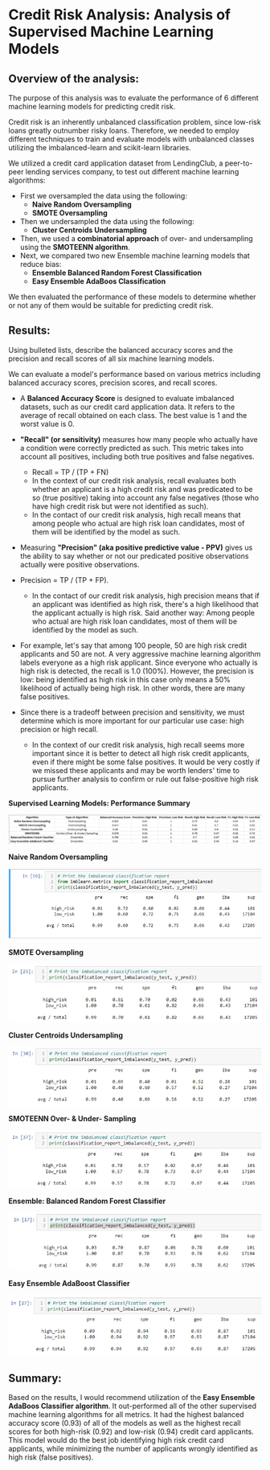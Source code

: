# Credit Risk Analysis: Analysis of Supervised Machine Learning Models


## Overview of the analysis: 

The purpose of this analysis was to evaluate the performance of 6 different machine learning models for predicting credit risk. 

Credit risk is an inherently unbalanced classification problem, since low-risk loans greatly outnumber risky loans. Therefore, we needed to employ different techniques to train and evaluate models with unbalanced classes utilizing the imbalanced-learn and scikit-learn libraries. 

We utilized a credit card application dataset from LendingClub, a peer-to-peer lending services company, to test out different machine learning algorithms: 
- First we oversampled the data using the following:  
  - **Naive Random Oversampling**
  - **SMOTE Oversampling**
- Then we undersampled the data using the following:  
  - **Cluster Centroids Undersampling**
- Then, we used a **combinatorial approach** of over- and undersampling using the **SMOTEENN algorithm**. 
- Next, we compared two new Ensemble machine learning models that reduce bias: 
  - **Ensemble Balanced Random Forest Classification**
  - **Easy Ensemble AdaBoos Classification** 

We then evaluated the performance of these models to determine whether or not any of them would be suitable for predicting credit risk. 


## Results: 
Using bulleted lists, describe the balanced accuracy scores and the precision and recall scores of all six machine learning models.

We can evaluate a model's performance based on various metrics including balanced accuracy scores, precision scores, and recall scores. 

- A **Balanced Accuracy Score** is designed to evaluate imbalanced datasets, such as our credit card application data. It refers to the average of recall obtained on each class. The best value is 1 and the worst value is 0. 

- **"Recall" (or sensitivity)** measures how many people who actually have a condition were correctly predicted as such. This metric takes into account all positives, including both true positives and false negatives.  
  - Recall = TP / (TP + FN) 
  - In the context of our credit risk analysis, recall evaluates both whether an applicant is a high credit risk and was predicated to be so (true positive) taking into account any false negatives (those who have high credit risk but were not identified as such). 
  - In the contact of our credit risk analysis, high recall means that among people who actual are high risk loan candidates, most of them will be identified by the model as such.
  
- Measuring **"Precision" (aka positive predictive value - PPV)** gives us the ability to say whether or not our predicated positive observations actually were positive observations. 
- Precision = TP / (TP + FP).   
  - In the contact of our credit risk analysis, high precision means that if an applicant was identified as high risk, there's a high likelihood that the applicant actually is high risk. Said another way: Among people who actual are high risk loan candidates, most of them will be identified by the model as such. 
- For example, let's say that among 100 people, 50 are high risk credit applicants and 50 are not. A very aggressive machine learning algorithm labels everyone as a high risk applicant. Since everyone who actually is high risk is detected, the recall is 1.0 (100%). However, the precision is low: being identified as high risk in this case only means a 50% likelihood of actually being high risk. In other words, there are many false positives. 
- Since there is a tradeoff between precision and sensitivity, we must determine which is more important for our particular use case: high precision or high recall. 
  - In the context of our credit risk analysis, high recall seems more important since it is better to detect all high risk credit applicants, even if there might be some false positives. It would be very costly if we missed these applicants and may be worth lenders' time to pursue further analysis to confirm or rule out false-positive high risk applicants.  

**Supervised Learning Models: Performance Summary**

![Model_Performance_Summary.png](images/Model_Performance_Summary.png)


**Naive Random Oversampling**

![Naive_Random_Oversampling.png](images/Naive_Random_Oversampling.png)


**SMOTE Oversampling**

![SMOTE_Oversampling.png](images/SMOTE_Oversampling.png)


**Cluster Centroids Undersampling**

![Cluster_Centroids_Undersampling.png](images/Cluster_Centroids_Undersampling.png)


**SMOTEENN Over- & Under- Sampling**

![SMOTEENN_Over_Under_Sampling.png](images/SMOTEENN_Over_Under_Sampling.png)


**Ensemble: Balanced Random Forest Classifier**

![Ensemble_Balanced_Random_Forest_Classifier.png](images/Ensemble_Balanced_Random_Forest_Classifier.png)


**Easy Ensemble AdaBoost Classifier**

![Easy_Ensemble_AdaBoost_Classifier.png](images/Easy_Ensemble_AdaBoost_Classifier.png)


## Summary: 
Based on the results, I would recommend utilization of the **Easy Ensemble AdaBoos Classifier algorithm**. It out-performed all of the other supervised machine learning algorithms for all metrics. It had the highest balanced accuracy score (0.93) of all of the models as well as the highest recall scores for both high-risk (0.92) and low-risk (0.94) credit card applicants. This model would do the best job identifying high risk credit card applicants, while minimizing the number of applicants wrongly identified as high risk (false positives). 
